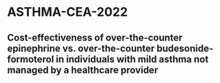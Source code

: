 # ASTHMA-CEA-2022

## Cost-effectiveness of over-the-counter epinephrine vs. over-the-counter budesonide-formoterol in individuals with mild asthma not managed by a healthcare provider

